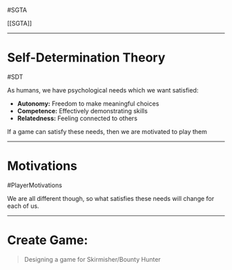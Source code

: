 #SGTA 

[[SGTA]]

---
# Self-Determination Theory
#SDT 

As humans, we have psychological needs which we want satisfied:
- **Autonomy:** Freedom to make meaningful choices
- **Competence:** Effectively demonstrating skills
- **Relatedness:** Feeling connected to others

If a game can satisfy these needs, then we are motivated to play them

---
# Motivations
#PlayerMotivations 

We are all different though, so what satisfies these needs will change for each of us.

---
# Create Game:

> Designing a game for Skirmisher/Bounty Hunter

